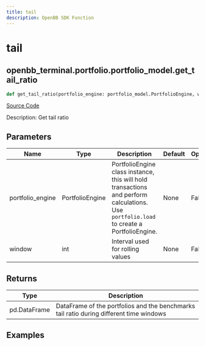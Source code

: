 ```yaml
---
title: tail
description: OpenBB SDK Function
---
```


# tail

## openbb_terminal.portfolio.portfolio_model.get_tail_ratio

```python title='openbb_terminal/portfolio/portfolio_model.py'
def get_tail_ratio(portfolio_engine: portfolio_model.PortfolioEngine, window: int) -> None
```
[Source Code](https://github.com/OpenBB-finance/OpenBBTerminal/tree/main/openbb_terminal/portfolio/portfolio_model.py#L1303)

Description: Get tail ratio

## Parameters

| Name | Type | Description | Default | Optional |
| ---- | ---- | ----------- | ------- | -------- |
| portfolio_engine | PortfolioEngine | PortfolioEngine class instance, this will hold transactions and perform calculations.<br/>Use `portfolio.load` to create a PortfolioEngine. | None | False |
| window | int | Interval used for rolling values | None | False |

## Returns

| Type | Description |
| ---- | ----------- |
| pd.DataFrame | DataFrame of the portfolios and the benchmarks tail ratio during different time windows |

## Examples

